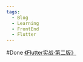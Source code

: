 ```yaml
---
tags:
  - Blog
  - Learning
  - FrontEnd
  - Flutter
---
```

#Done 
[《Flutter实战·第二版》](https://book.flutterchina.club/chapter3/img_and_icon.html#_3-3-1-%E5%9B%BE%E7%89%87)
